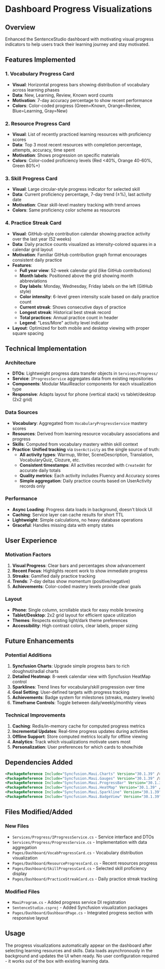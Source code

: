 # Dashboard Progress Visualizations

## Overview

Enhanced the SentenceStudio dashboard with motivating visual progress indicators to help users track their learning journey and stay motivated.

## Features Implemented

### 1. Vocabulary Progress Card

- **Visual**: Horizontal progress bars showing distribution of vocabulary across learning phases
- **Data**: New, Learning, Review, Known word counts
- **Motivation**: 7-day accuracy percentage to show recent performance
- **Colors**: Color-coded progress (Green=Known, Orange=Review, Blue=Learning, Gray=New)

### 2. Resource Progress Card  

- **Visual**: List of recently practiced learning resources with proficiency scores
- **Data**: Top 3 most recent resources with completion percentage, attempts, accuracy, time spent
- **Motivation**: Shows progression on specific materials
- **Colors**: Color-coded proficiency levels (Red <40%, Orange 40-60%, Green 80%+)

### 3. Skill Progress Card

- **Visual**: Large circular-style progress indicator for selected skill
- **Data**: Current proficiency percentage, 7-day trend (±%), last activity date
- **Motivation**: Clear skill-level mastery tracking with trend arrows
- **Colors**: Same proficiency color scheme as resources

### 4. Practice Streak Card

- **Visual**: GitHub-style contribution calendar showing practice activity over the last year (52 weeks)
- **Data**: Daily practice counts visualized as intensity-colored squares in a calendar grid layout
- **Motivation**: Familiar GitHub contribution graph format encourages consistent daily practice
- **Features**:
  - **Full year view**: 52-week calendar grid (like GitHub contributions)
  - **Month labels**: Positioned above the grid showing month abbreviations
  - **Day labels**: Monday, Wednesday, Friday labels on the left (GitHub style)
  - **Color intensity**: 6-level green intensity scale based on daily practice count
  - **Current streak**: Shows consecutive days of practice
  - **Longest streak**: Historical best streak record
  - **Total practices**: Annual practice count in header
  - **Legend**: "Less/More" activity level indicator
- **Layout**: Optimized for both mobile and desktop viewing with proper square spacing

## Technical Implementation

### Architecture

- **DTOs**: Lightweight progress data transfer objects in `Services/Progress/`
- **Service**: `IProgressService` aggregates data from existing repositories
- **Components**: Modular MauiReactor components for each visualization type
- **Responsive**: Adapts layout for phone (vertical stack) vs tablet/desktop (2x2 grid)

### Data Sources

- **Vocabulary**: Aggregated from `VocabularyProgressService` mastery scores
- **Resources**: Derived from learning resource vocabulary associations and progress
- **Skills**: Computed from vocabulary mastery within skill context  
- **Practice**: **Unified tracking** via `UserActivity` as the single source of truth:
  - **All activity types**: Warmup, Writer, SceneDescription, Translation, VocabularyQuiz, Clozure, etc.
  - **Consistent timestamps**: All activities recorded with `CreatedAt` for accurate daily totals
  - **Quality metrics**: Each activity includes Fluency and Accuracy scores
  - **Simple aggregation**: Daily practice counts based on UserActivity records only

### Performance

- **Async Loading**: Progress data loads in background, doesn't block UI
- **Caching**: Service layer can cache results for short TTL
- **Lightweight**: Simple calculations, no heavy database operations
- **Graceful**: Handles missing data with empty states

## User Experience

### Motivation Factors

1. **Visual Progress**: Clear bars and percentages show advancement
2. **Recent Focus**: Highlights recent work to show immediate progress  
3. **Streaks**: Gamified daily practice tracking
4. **Trends**: 7-day deltas show momentum (positive/negative)
5. **Achievements**: Color-coded mastery levels provide clear goals

### Layout

- **Phone**: Single column, scrollable stack for easy mobile browsing
- **Tablet/Desktop**: 2x2 grid layout for efficient space utilization
- **Themes**: Respects existing light/dark theme preferences
- **Accessibility**: High contrast colors, clear labels, proper sizing

## Future Enhancements

### Potential Additions

1. **Syncfusion Charts**: Upgrade simple progress bars to rich doughnut/radial charts
2. **Detailed Heatmap**: 8-week calendar view with Syncfusion HeatMap control
3. **Sparklines**: Trend lines for vocabulary/skill progression over time
4. **Goal Setting**: User-defined targets with progress tracking
5. **Achievements**: Badge system for milestones (streaks, mastery levels)
6. **Timeframe Controls**: Toggle between daily/weekly/monthly views

### Technical Improvements

1. **Caching**: Redis/in-memory cache for computed progress metrics
2. **Incremental Updates**: Real-time progress updates during activities
3. **Offline Support**: Store computed metrics locally for offline viewing
4. **Analytics**: Track which visualizations motivate users most
5. **Personalization**: User preferences for which cards to show/hide

## Dependencies Added

```xml
<PackageReference Include="Syncfusion.Maui.Charts" Version="30.1.39" />
<PackageReference Include="Syncfusion.Maui.Gauges" Version="30.1.39" />
<PackageReference Include="Syncfusion.Maui.ProgressBar" Version="30.1.39" />
<PackageReference Include="Syncfusion.Maui.HeatMap" Version="30.1.39" />
<PackageReference Include="Syncfusion.Maui.Sparkline" Version="30.1.39" />
<PackageReference Include="Syncfusion.Maui.BadgeView" Version="30.1.39" />
```

## Files Modified/Added

### New Files

- `Services/Progress/IProgressService.cs` - Service interface and DTOs
- `Services/Progress/ProgressService.cs` - Implementation with data aggregation
- `Pages/Dashboard/VocabProgressCard.cs` - Vocabulary distribution visualization  
- `Pages/Dashboard/ResourceProgressCard.cs` - Recent resources progress
- `Pages/Dashboard/SkillProgressCard.cs` - Selected skill proficiency display
- `Pages/Dashboard/PracticeStreakCard.cs` - Daily practice streak tracking

### Modified Files

- `MauiProgram.cs` - Added progress service DI registration
- `SentenceStudio.csproj` - Added Syncfusion visualization packages  
- `Pages/Dashboard/DashboardPage.cs` - Integrated progress section with responsive layout

## Usage

The progress visualizations automatically appear on the dashboard after selecting learning resources and skills. Data loads asynchronously in the background and updates the UI when ready. No user configuration required - it works out of the box with existing learning data.
